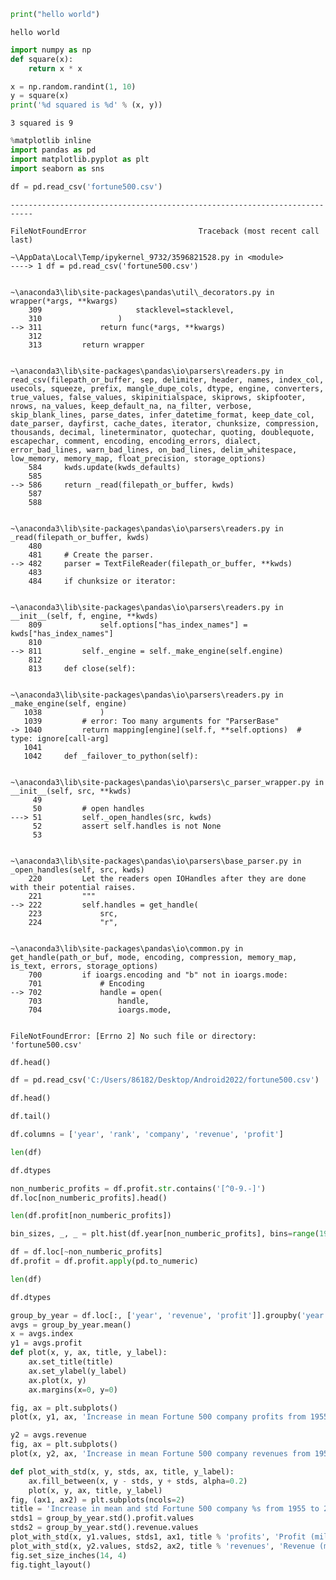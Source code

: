 ```python
print("hello world")

```

    hello world
    


```python
import numpy as np
def square(x):
    return x * x
```


```python
x = np.random.randint(1, 10)
y = square(x)
print('%d squared is %d' % (x, y))

```

    3 squared is 9
    


```python
%matplotlib inline
import pandas as pd
import matplotlib.pyplot as plt
import seaborn as sns

```


```python
df = pd.read_csv('fortune500.csv')

```


    ---------------------------------------------------------------------------

    FileNotFoundError                         Traceback (most recent call last)

    ~\AppData\Local\Temp/ipykernel_9732/3596821528.py in <module>
    ----> 1 df = pd.read_csv('fortune500.csv')
    

    ~\anaconda3\lib\site-packages\pandas\util\_decorators.py in wrapper(*args, **kwargs)
        309                     stacklevel=stacklevel,
        310                 )
    --> 311             return func(*args, **kwargs)
        312 
        313         return wrapper
    

    ~\anaconda3\lib\site-packages\pandas\io\parsers\readers.py in read_csv(filepath_or_buffer, sep, delimiter, header, names, index_col, usecols, squeeze, prefix, mangle_dupe_cols, dtype, engine, converters, true_values, false_values, skipinitialspace, skiprows, skipfooter, nrows, na_values, keep_default_na, na_filter, verbose, skip_blank_lines, parse_dates, infer_datetime_format, keep_date_col, date_parser, dayfirst, cache_dates, iterator, chunksize, compression, thousands, decimal, lineterminator, quotechar, quoting, doublequote, escapechar, comment, encoding, encoding_errors, dialect, error_bad_lines, warn_bad_lines, on_bad_lines, delim_whitespace, low_memory, memory_map, float_precision, storage_options)
        584     kwds.update(kwds_defaults)
        585 
    --> 586     return _read(filepath_or_buffer, kwds)
        587 
        588 
    

    ~\anaconda3\lib\site-packages\pandas\io\parsers\readers.py in _read(filepath_or_buffer, kwds)
        480 
        481     # Create the parser.
    --> 482     parser = TextFileReader(filepath_or_buffer, **kwds)
        483 
        484     if chunksize or iterator:
    

    ~\anaconda3\lib\site-packages\pandas\io\parsers\readers.py in __init__(self, f, engine, **kwds)
        809             self.options["has_index_names"] = kwds["has_index_names"]
        810 
    --> 811         self._engine = self._make_engine(self.engine)
        812 
        813     def close(self):
    

    ~\anaconda3\lib\site-packages\pandas\io\parsers\readers.py in _make_engine(self, engine)
       1038             )
       1039         # error: Too many arguments for "ParserBase"
    -> 1040         return mapping[engine](self.f, **self.options)  # type: ignore[call-arg]
       1041 
       1042     def _failover_to_python(self):
    

    ~\anaconda3\lib\site-packages\pandas\io\parsers\c_parser_wrapper.py in __init__(self, src, **kwds)
         49 
         50         # open handles
    ---> 51         self._open_handles(src, kwds)
         52         assert self.handles is not None
         53 
    

    ~\anaconda3\lib\site-packages\pandas\io\parsers\base_parser.py in _open_handles(self, src, kwds)
        220         Let the readers open IOHandles after they are done with their potential raises.
        221         """
    --> 222         self.handles = get_handle(
        223             src,
        224             "r",
    

    ~\anaconda3\lib\site-packages\pandas\io\common.py in get_handle(path_or_buf, mode, encoding, compression, memory_map, is_text, errors, storage_options)
        700         if ioargs.encoding and "b" not in ioargs.mode:
        701             # Encoding
    --> 702             handle = open(
        703                 handle,
        704                 ioargs.mode,
    

    FileNotFoundError: [Errno 2] No such file or directory: 'fortune500.csv'



```python
df.head()

```


```python
df = pd.read_csv('C:/Users/86182/Desktop/Android2022/fortune500.csv')

```


```python
df.head()
```


```python
df.tail()

```


```python
df.columns = ['year', 'rank', 'company', 'revenue', 'profit']

```


```python
len(df)

```


```python
df.dtypes

```


```python
non_numberic_profits = df.profit.str.contains('[^0-9.-]')
df.loc[non_numberic_profits].head()

```


```python
len(df.profit[non_numberic_profits])

```


```python
bin_sizes, _, _ = plt.hist(df.year[non_numberic_profits], bins=range(1955, 2006))

```


```python
df = df.loc[~non_numberic_profits]
df.profit = df.profit.apply(pd.to_numeric)

```


```python
len(df)

```


```python
df.dtypes

```


```python
group_by_year = df.loc[:, ['year', 'revenue', 'profit']].groupby('year')
avgs = group_by_year.mean()
x = avgs.index
y1 = avgs.profit
def plot(x, y, ax, title, y_label):
    ax.set_title(title)
    ax.set_ylabel(y_label)
    ax.plot(x, y)
    ax.margins(x=0, y=0)

```


```python
fig, ax = plt.subplots()
plot(x, y1, ax, 'Increase in mean Fortune 500 company profits from 1955 to 2005', 'Profit (millions)')

```


```python
y2 = avgs.revenue
fig, ax = plt.subplots()
plot(x, y2, ax, 'Increase in mean Fortune 500 company revenues from 1955 to 2005', 'Revenue (millions)')

```


```python
def plot_with_std(x, y, stds, ax, title, y_label):
    ax.fill_between(x, y - stds, y + stds, alpha=0.2)
    plot(x, y, ax, title, y_label)
fig, (ax1, ax2) = plt.subplots(ncols=2)
title = 'Increase in mean and std Fortune 500 company %s from 1955 to 2005'
stds1 = group_by_year.std().profit.values
stds2 = group_by_year.std().revenue.values
plot_with_std(x, y1.values, stds1, ax1, title % 'profits', 'Profit (millions)')
plot_with_std(x, y2.values, stds2, ax2, title % 'revenues', 'Revenue (millions)')
fig.set_size_inches(14, 4)
fig.tight_layout()

```


```python

```
